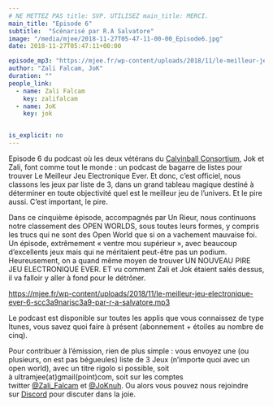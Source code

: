 ```yaml
---
# NE METTEZ PAS title: SVP. UTILISEZ main_title: MERCI.
main_title: "Episode 6"
subtitle:  "Scénarisé par R.A Salvatore"
image: "/media/mjee/2018-11-27T05-47-11-00-00_Episode6.jpg"
date: 2018-11-27T05:47:11+00:00

episode_mp3: "https://mjee.fr/wp-content/uploads/2018/11/le-meilleur-jeu-electronique-ever-6-scc3a9narisc3a9-par-r-a-salvatore.mp3"
author: "Zali Falcam, JoK"
duration: ""
people_link: 
  - name: Zali Falcam
    key: zalifalcam
  - name: JoK
    key: jok


is_explicit: no
---
```


<PodcastHeader/>

<!-- ECRIRE LA DESCRIPTION DE L'EPISODE SOUS CETTE LIGNE -->
<p>Episode 6 du podcast où les deux vétérans du&nbsp;<a href="https://calvinballradio.wordpress.com/" rel="nofollow">Calvinball Consortium</a>, Jok et Zali, font comme tout le monde : un podcast de bagarre de listes pour trouver&nbsp;Le Meilleur Jeu Electronique Ever.&nbsp;Et donc, c’est officiel, nous classons les jeux par liste de 3, dans un grand tableau magique destiné à déterminer en toute objectivité quel est le meilleur jeu de l’univers. Et le pire aussi. C’est important, le pire.</p>
<p>Dans ce cinquième épisode, accompagnés par Un Rieur, nous continuons notre classement des OPEN WORLDS, sous toutes leurs formes, y compris les trucs qui ne sont des Open World que si on a vachement mauvaise foi. Un épisode, extrêmement «&nbsp;ventre mou supérieur&nbsp;», avec beaucoup d’excellents jeux mais qui ne méritaient peut-être pas un podium. Heureusement, on a quand même moyen de trouver UN NOUVEAU PIRE JEU ELECTRONIQUE EVER. ET vu comment Zali et Jok étaient salés dessus, il va falloir y aller à fond pour le détrôner.</p>
<p><a href="https://mjee.fr/wp-content/uploads/2018/11/le-meilleur-jeu-electronique-ever-6-scc3a9narisc3a9-par-r-a-salvatore.mp3" rel="nofollow">https://mjee.fr/wp-content/uploads/2018/11/le-meilleur-jeu-electronique-ever-6-scc3a9narisc3a9-par-r-a-salvatore.mp3</a></p>
<p>Le podcast est disponible sur toutes les applis que vous connaissez de type Itunes, vous savez quoi faire à présent (abonnement + étoiles au nombre de cinq).</p>
<p>Pour contribuer à l’émission, rien de plus simple : vous envoyez une (ou plusieurs, on est pas bégueules) liste de&nbsp;3 Jeux&nbsp;(n’importe quoi avec&nbsp;un open world), avec un titre rigolo si possible, soit à&nbsp;ultramjee(at)gmail(point)com, soit sur les comptes twitter&nbsp;<a href="https://twitter.com/Zali_Falcam" rel="nofollow">@Zali_Falcam</a>&nbsp;et&nbsp;<a href="https://twitter.com/JoKnuh" rel="nofollow">@JoKnuh</a>.&nbsp;Ou alors vous pouvez nous rejoindre sur&nbsp;<a href="https://discord.gg/4RnA9v7" rel="nofollow">Discord</a>&nbsp;pour discuter dans la joie.</p>


